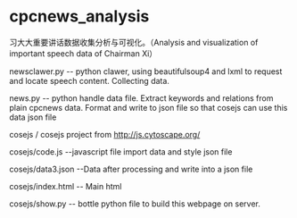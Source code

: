 # cpcnews_analysis
习大大重要讲话数据收集分析与可视化。（Analysis and visualization of  important speech data of Chairman Xi）

newsclawer.py   -- python clawer, using beautifulsoup4 and lxml to request and locate speech content. Collecting data.

news.py  -- python handle data file. Extract keywords and relations from plain cpcnews data. Format and write to json file so that cosejs can use this data json file

cosejs / cosejs project from http://js.cytoscape.org/

cosejs/code.js    --javascript file import data and style json file

cosejs/data3.json  --Data after processing and write into a json file

cosejs/index.html  -- Main html

cosejs/show.py  -- bottle python file to build this webpage on server.